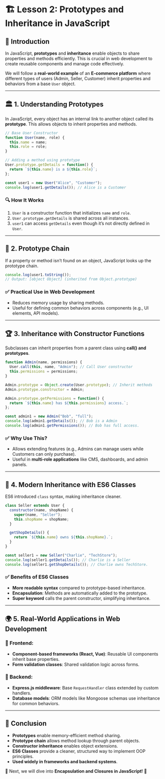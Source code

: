 # 🏗️ Lesson 2: Prototypes and Inheritance in JavaScript

## 📌 Introduction
In JavaScript, **prototypes** and **inheritance** enable objects to share properties and methods efficiently. This is crucial in web development to create reusable components and manage code effectively.

We will follow a **real-world example** of an **E-commerce platform** where different types of users (Admin, Seller, Customer) inherit properties and behaviors from a base `User` object.

---

## 🏛️ 1. Understanding Prototypes
In JavaScript, every object has an internal link to another object called its **prototype**. This allows objects to inherit properties and methods.

```javascript
// Base User Constructor
function User(name, role) {
  this.name = name;
  this.role = role;
}

// Adding a method using prototype
User.prototype.getDetails = function() {
  return `${this.name} is a ${this.role}`;
};

const user1 = new User("Alice", "Customer");
console.log(user1.getDetails()); // Alice is a Customer
```

### 🔍 How It Works
1. `User` is a constructor function that initializes `name` and `role`.
2. `User.prototype.getDetails` is shared across all instances.
3. `user1` can access `getDetails` even though it’s not directly defined in `User`.

---

## 🔗 2. Prototype Chain
If a property or method isn’t found on an object, JavaScript looks up the prototype chain.

```javascript
console.log(user1.toString());
// Output: [object Object] (inherited from Object.prototype)
```

### ✅ Practical Use in Web Development
- Reduces memory usage by sharing methods.
- Useful for defining common behaviors across components (e.g., UI elements, API models).

---

## 🏆 3. Inheritance with Constructor Functions
Subclasses can inherit properties from a parent class using **call() and prototypes**.

```javascript
function Admin(name, permissions) {
  User.call(this, name, "Admin"); // Call User constructor
  this.permissions = permissions;
}

Admin.prototype = Object.create(User.prototype); // Inherit methods
Admin.prototype.constructor = Admin;

Admin.prototype.getPermissions = function() {
  return `${this.name} has ${this.permissions} access.`;
};

const admin1 = new Admin("Bob", "full");
console.log(admin1.getDetails()); // Bob is a Admin
console.log(admin1.getPermissions()); // Bob has full access.
```

### ✅ Why Use This?
- Allows extending features (e.g., Admins can manage users while Customers can only purchase).
- Useful in **multi-role applications** like CMS, dashboards, and admin panels.

---

## 📜 4. Modern Inheritance with ES6 Classes
ES6 introduced `class` syntax, making inheritance cleaner.

```javascript
class Seller extends User {
  constructor(name, shopName) {
    super(name, "Seller");
    this.shopName = shopName;
  }

  getShopDetails() {
    return `${this.name} owns ${this.shopName}.`;
  }
}

const seller1 = new Seller("Charlie", "TechStore");
console.log(seller1.getDetails()); // Charlie is a Seller
console.log(seller1.getShopDetails()); // Charlie owns TechStore.
```

### ✅ Benefits of ES6 Classes
- **More readable syntax** compared to prototype-based inheritance.
- **Encapsulation**: Methods are automatically added to the prototype.
- **Super keyword** calls the parent constructor, simplifying inheritance.

---

## 🌍 5. Real-World Applications in Web Development
### 🔹 Frontend:
- **Component-based frameworks (React, Vue)**: Reusable UI components inherit base properties.
- **Form validation classes**: Shared validation logic across forms.

### 🔹 Backend:
- **Express.js middleware**: Base `RequestHandler` class extended by custom handlers.
- **Database models**: ORM models like Mongoose schemas use inheritance for common behaviors.

---

## 🎯 Conclusion
- **Prototypes** enable memory-efficient method sharing.
- **Prototype chain** allows method lookup through parent objects.
- **Constructor inheritance** enables object extensions.
- **ES6 Classes** provide a cleaner, structured way to implement OOP principles.
- **Used widely in frameworks and backend systems**.

🚀 Next, we will dive into **Encapsulation and Closures in JavaScript!** 🎉

